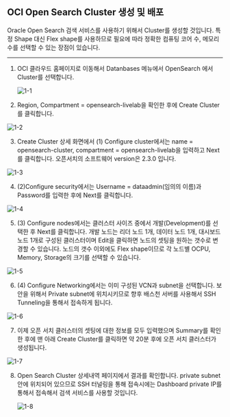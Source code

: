## OCI Open Search Cluster 생성 및 배포

Oracle Open Search 검색 서비스를 사용하기 위해서 Cluster를 생성할 것입니다. 
특정 Shape 대신 Flex shape를 사용하므로 필요에 따라 정확한 컴퓨팅 코어 수, 메모리 수를 선택할 수 있는 장점이 있습니다. 
 
---

1. OCI 클라우드 홈페이지로 이동해서 Datanbases 메뉴에서 OpenSearch 에서 Cluster를 선택합니다.
   
   ![1-1](https://github.com/oraclekr-data-platform/ODWS-S04-ADB-Data-Visualization/assets/150219167/9a89b33e-f5e2-4d76-ada0-9ed3c2363abb)


2. Region, Compartment = opensearch-livelab을 확인한 후에 Create Cluster를 클릭합니다. 

![1-2](https://github.com/oraclekr-data-platform/ODWS-S04-ADB-Data-Visualization/assets/150219167/d0a36dcf-fce5-4ae7-b16b-7dcda9b48a4e)

3. Create Cluster 상세 화면에서 (1) Configure cluster에서는 name = opensearch-cluster, compartment = opensearch-livelab을 입력하고 Next를 클릭합니다. 오픈서치의 소프트웨어 version은 2.3.0 입니다.

![1-3](https://github.com/oraclekr-data-platform/ODWS-S04-ADB-Data-Visualization/assets/150219167/445a87bf-5b87-4a19-bfbd-7fd8237dea67)

4. (2)Configure security에서는 Username = dataadmin(임의의 이름)과 Password를 입력한 후에 Next를 클릭합니다.
   
  ![1-4](https://github.com/oraclekr-data-platform/ODWS-S04-ADB-Data-Visualization/assets/150219167/5c915f09-8451-4e81-bdc9-f04115a689bb)

5. (3) Configure nodes에서는 클러스터 사이즈 중에서 개발(Development)를 선택한 후 Next를 클릭합니다.
   개발 노드는 리더 노드 1개, 데이터 노드 1개, 대시보드 노드 1개로 구성된 클러스터이며 Edit을 클릭하면 노드의 셋팅을 원하는 갯수로 변경할 수 있습니다.
   노드의 갯수 이외에도 Flex shape이므로 각 노드별 OCPU, Memory, Storage의 크기를 선택할 수 있습니다.

![1-5](https://github.com/oraclekr-data-platform/ODWS-S04-ADB-Data-Visualization/assets/150219167/eb01063d-41fa-4e5e-aa60-0cc06a70ecb1)

6. (4) Configure Networking에서는 이미 구성된 VCN과 subnet을 선택합니다. 보안을 위해서 Private subnet에 위치시키므로 향후 배스천 서버를 사용해서 SSH Tunneling을 통해서 접속하게 됩니다.

 ![1-6](https://github.com/oraclekr-data-platform/ODWS-S04-ADB-Data-Visualization/assets/150219167/f303bfee-f569-4239-938c-803dcd975ab4)

 7. 이제 오픈 서치 클러스터의 셋팅에 대한 정보를 모두 입력했으며 Summary를 확인한 후에 맨 아래 Create Cluster를 클릭하면 약 20분 후에 오픈 서치 클러스터가 생성됩니다.

![1-7](https://github.com/oraclekr-data-platform/ODWS-S04-ADB-Data-Visualization/assets/150219167/c8731c08-97a8-4822-8b17-7e42732472b5)

  8. Open Search Cluster 상세내역 페이지에서 결과를 확인합니다. private subnet안에 위치되어 있으므로 SSH 터널링을 통해 접속시에는 Dashboard private IP를 통해서 접속해서 검색 서비스를 사용할 것입니다.

     ![1-8](https://github.com/oraclekr-data-platform/ODWS-S04-ADB-Data-Visualization/assets/150219167/1bf740dd-4282-4059-8be3-03cdac476cc6)
